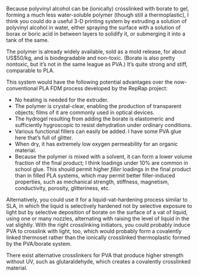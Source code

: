 Because polyvinyl alcohol can be (ionically) crosslinked with borate
to gel, forming a much less water-soluble polymer (though still a
thermoplastic), I think you could do a useful 3-D printing system by
extruding a solution of polyvinyl alcohol in water, either spraying
the surface with a solution of borax or boric acid in between layers
to solidify it, or submerging it into a tank of the same.

The polymer is already widely available, sold as a mold release, for
about US$50/kg, and is biodegradable and non-toxic.  (Borate is also
pretty nontoxic, but it’s not in the same league as PVA.)  It’s quite
strong and stiff, comparable to PLA.

This system would have the following potential advantages over the
now-conventional PLA FDM process developed by the RepRap project:

- No heating is needed for the extruder.
- The polymer is crystal-clear, enabling the production of transparent
  objects; films of it are commonly used in optical devices.
- The hydrogel resulting from adding the borate is elastomeric and
  sufficiently hygroscopic to resist dehydration under ordinary
  conditions.
- Various functional fillers can easily be added.  I have some PVA
  glue here that’s full of glitter.
- When dry, it has extremely low oxygen permeability for an organic
  material.
- Because the polymer is mixed with a solvent, it can form a lower
  volume fraction of the final product; I think loadings under 10% are
  common in school glue.  This should permit higher *filler* loadings
  in the final product than in filled PLA systems, which may permit
  better filler-induced properties, such as mechanical strength,
  stiffness, magnetism, conductivity, porosity, glitteriness, etc.

Alternatively, you could use it for a liquid-vat-hardening process
similar to SLA, in which the liquid is selectively hardened not by
selective exposure to light but by selective deposition of borate on
the surface of a vat of liquid, using one or many nozzles, alternating
with raising the level of liquid in the vat slightly.  With the right
crosslinking initiators, you could probably induce PVA to crosslink
with light, too, which would probably form a covalently linked
thermoset rather than the ionically crosslinked thermoplastic formed
by the PVA/borate system.

There exist alternative crosslinkers for PVA that produce higher
strength without UV, such as glutaraldehyde, which creates a
covalently crosslinked material.
